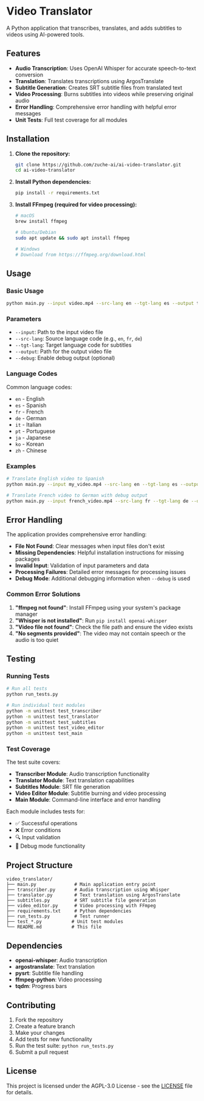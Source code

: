 # Video Translator

A Python application that transcribes, translates, and adds subtitles to videos using AI-powered tools.

## Features

- **Audio Transcription**: Uses OpenAI Whisper for accurate speech-to-text conversion
- **Translation**: Translates transcriptions using ArgosTranslate
- **Subtitle Generation**: Creates SRT subtitle files from translated text
- **Video Processing**: Burns subtitles into videos while preserving original audio
- **Error Handling**: Comprehensive error handling with helpful error messages
- **Unit Tests**: Full test coverage for all modules

## Installation

1. **Clone the repository:**
   ```bash
   git clone https://github.com/zuche-ai/ai-video-translator.git
   cd ai-video-translator
   ```

2. **Install Python dependencies:**
   ```bash
   pip install -r requirements.txt
   ```

3. **Install FFmpeg (required for video processing):**
   ```bash
   # macOS
   brew install ffmpeg
   
   # Ubuntu/Debian
   sudo apt update && sudo apt install ffmpeg
   
   # Windows
   # Download from https://ffmpeg.org/download.html
   ```

## Usage

### Basic Usage

```bash
python main.py --input video.mp4 --src-lang en --tgt-lang es --output translated_video.mp4
```

### Parameters

- `--input`: Path to the input video file
- `--src-lang`: Source language code (e.g., `en`, `fr`, `de`)
- `--tgt-lang`: Target language code for subtitles
- `--output`: Path for the output video file
- `--debug`: Enable debug output (optional)

### Language Codes

Common language codes:
- `en` - English
- `es` - Spanish
- `fr` - French
- `de` - German
- `it` - Italian
- `pt` - Portuguese
- `ja` - Japanese
- `ko` - Korean
- `zh` - Chinese

### Examples

```bash
# Translate English video to Spanish
python main.py --input my_video.mp4 --src-lang en --tgt-lang es --output spanish_video.mp4

# Translate French video to German with debug output
python main.py --input french_video.mp4 --src-lang fr --tgt-lang de --output german_video.mp4 --debug
```

## Error Handling

The application provides comprehensive error handling:

- **File Not Found**: Clear messages when input files don't exist
- **Missing Dependencies**: Helpful installation instructions for missing packages
- **Invalid Input**: Validation of input parameters and data
- **Processing Failures**: Detailed error messages for processing issues
- **Debug Mode**: Additional debugging information when `--debug` is used

### Common Error Solutions

1. **"ffmpeg not found"**: Install FFmpeg using your system's package manager
2. **"Whisper is not installed"**: Run `pip install openai-whisper`
3. **"Video file not found"**: Check the file path and ensure the video exists
4. **"No segments provided"**: The video may not contain speech or the audio is too quiet

## Testing

### Running Tests

```bash
# Run all tests
python run_tests.py

# Run individual test modules
python -m unittest test_transcriber
python -m unittest test_translator
python -m unittest test_subtitles
python -m unittest test_video_editor
python -m unittest test_main
```

### Test Coverage

The test suite covers:

- **Transcriber Module**: Audio transcription functionality
- **Translator Module**: Text translation capabilities
- **Subtitles Module**: SRT file generation
- **Video Editor Module**: Subtitle burning and video processing
- **Main Module**: Command-line interface and error handling

Each module includes tests for:
- ✅ Successful operations
- ❌ Error conditions
- 🔍 Input validation
- 🐛 Debug mode functionality

## Project Structure

```
video_translator/
├── main.py              # Main application entry point
├── transcriber.py       # Audio transcription using Whisper
├── translator.py        # Text translation using ArgosTranslate
├── subtitles.py         # SRT subtitle file generation
├── video_editor.py      # Video processing with FFmpeg
├── requirements.txt     # Python dependencies
├── run_tests.py         # Test runner
├── test_*.py           # Unit test modules
└── README.md           # This file
```

## Dependencies

- **openai-whisper**: Audio transcription
- **argostranslate**: Text translation
- **pysrt**: Subtitle file handling
- **ffmpeg-python**: Video processing
- **tqdm**: Progress bars

## Contributing

1. Fork the repository
2. Create a feature branch
3. Make your changes
4. Add tests for new functionality
5. Run the test suite: `python run_tests.py`
6. Submit a pull request

## License

This project is licensed under the AGPL-3.0 License - see the [LICENSE](LICENSE) file for details.

